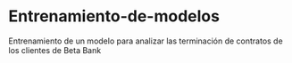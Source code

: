 # Entrenamiento-de-modelos
Entrenamiento de un modelo para analizar las terminación de contratos de los clientes de Beta Bank
